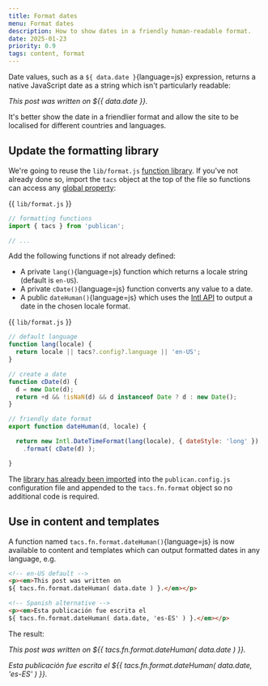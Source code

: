 ```yaml
---
title: Format dates
menu: Format dates
description: How to show dates in a friendly human-readable format.
date: 2025-01-23
priority: 0.9
tags: content, format
---
```


Date values, such as a `${ data.date }`{language=js} expression, returns a native JavaScript date as a string which isn't particularly readable:

*This post was written on ${{ data.date }}.*

It's better show the date in a friendlier format and allow the site to be localised for different countries and languages.


## Update the formatting library

We're going to reuse the `lib/format.js` [function library](--ROOT--docs/recipe/templates/function-library/). If you've not already done so, import the `tacs` object at the top of the file so functions can access any [global property](--ROOT--docs/reference/global-properties/):

{{ `lib/format.js` }}
```js
// formatting functions
import { tacs } from 'publican';

// ...
```

Add the following functions if not already defined:

* A private `lang()`{language=js} function which returns a locale string (default is `en-US`).
* A private `cDate()`{language=js} function converts any value to a date.
* A public `dateHuman()`{language=js} which uses the [Intl API](https://developer.mozilla.org/docs/Web/JavaScript/Reference/Global_Objects/Intl) to output a date in the chosen locale format.

{{ `lib/format.js` }}
```js
// default language
function lang(locale) {
  return locale || tacs?.config?.language || 'en-US';
}

// create a date
function cDate(d) {
  d = new Date(d);
  return +d && !isNaN(d) && d instanceof Date ? d : new Date();
}

// friendly date format
export function dateHuman(d, locale) {

  return new Intl.DateTimeFormat(lang(locale), { dateStyle: 'long' })
    .format( cDate(d) );

}
```

The [library has already been imported](--ROOT--docs/recipe/templates/function-library/#import-the-library) into the `publican.config.js` configuration file and appended to the `tacs.fn.format` object so no additional code is required.


## Use in content and templates

A function named `tacs.fn.format.dateHuman()`{language=js} is now available to content and templates which can output formatted dates in any language, e.g.

```html
<!-- en-US default -->
<p><em>This post was written on
${ tacs.fn.format.dateHuman( data.date ) }.</em></p>

<!-- Spanish alternative -->
<p><em>Esta publicación fue escrita el
${ tacs.fn.format.dateHuman( data.date, 'es-ES' ) }.</em></p>
```

The result:

*This post was written on ${{ tacs.fn.format.dateHuman( data.date ) }}.*

*Esta publicación fue escrita el ${{ tacs.fn.format.dateHuman( data.date, 'es-ES' ) }}.*
